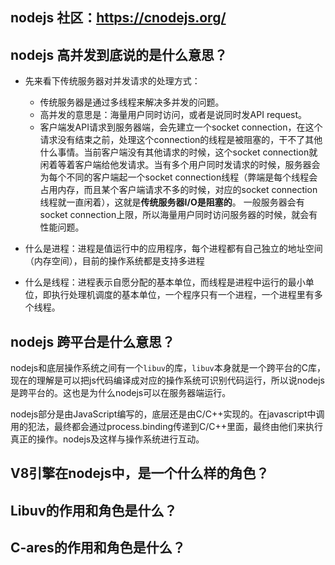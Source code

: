 ## nodejs 社区：https://cnodejs.org/

## nodejs 高并发到底说的是什么意思？
- 先来看下传统服务器对并发请求的处理方式：
  - 传统服务器是通过多线程来解决多并发的问题。
  - 高并发的意思是：海量用户同时访问，或者是说同时发API request。
  - 客户端发API请求到服务器端，会先建立一个socket connection，在这个请求没有结束之前，处理这个connection的线程是被阻塞的，干不了其他什么事情。当前客户端没有其他请求的时候，这个socket connection就闲着等着客户端给他发请求。当有多个用户同时发请求的时候，服务器会为每个不同的客户端起一个socket connection线程（弊端是每个线程会占用内存，而且某个客户端请求不多的时候，对应的socket connection线程就一直闲着），这就是**传统服务器I/O是阻塞的**。 一般服务器会有socket connection上限，所以海量用户同时访问服务器的时候，就会有性能问题。

- 什么是进程：进程是值运行中的应用程序，每个进程都有自己独立的地址空间（内存空间），目前的操作系统都是支持多进程
- 什么是线程：进程表示自愿分配的基本单位，而线程是进程中运行的最小单位，即执行处理机调度的基本单位，一个程序只有一个进程，一个进程里有多个线程。



## nodejs 跨平台是什么意思？
nodejs和底层操作系统之间有一个```libuv```的库，```libuv```本身就是一个跨平台的C库，现在的理解是可以把js代码编译成对应的操作系统可识别代码运行，所以说nodejs是跨平台的。这也是为什么nodejs可以在服务器端运行。

nodejs部分是由JavaScript编写的，底层还是由C/C++实现的。在javascript中调用的犯法，最终都会通过process.binding传递到C/C++里面，最终由他们来执行真正的操作。nodejs及这样与操作系统进行互动。

## V8引擎在nodejs中，是一个什么样的角色？


## Libuv的作用和角色是什么？


## C-ares的作用和角色是什么？


